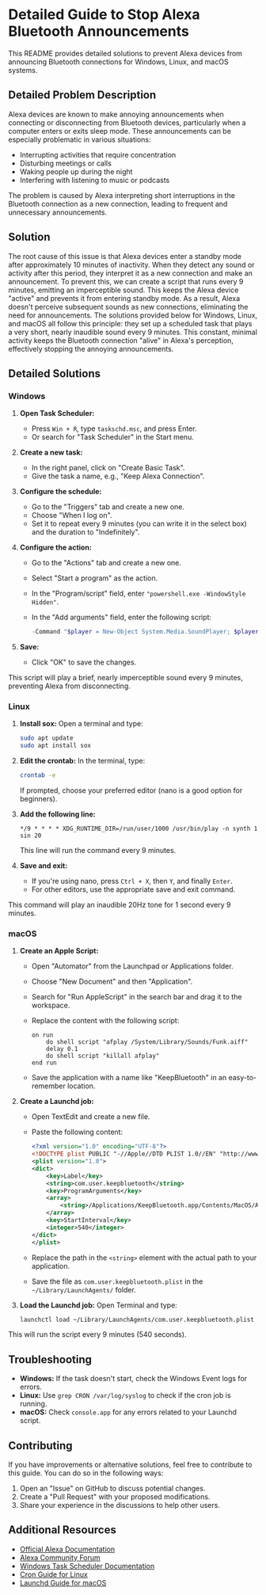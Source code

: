 # Detailed Guide to Stop Alexa Bluetooth Announcements

This README provides detailed solutions to prevent Alexa devices from announcing Bluetooth connections for Windows, Linux, and macOS systems.

## Detailed Problem Description

Alexa devices are known to make annoying announcements when connecting or disconnecting from Bluetooth devices, particularly when a computer enters or exits sleep mode. These announcements can be especially problematic in various situations:

- Interrupting activities that require concentration
- Disturbing meetings or calls
- Waking people up during the night
- Interfering with listening to music or podcasts

The problem is caused by Alexa interpreting short interruptions in the Bluetooth connection as a new connection, leading to frequent and unnecessary announcements.

## Solution

The root cause of this issue is that Alexa devices enter a standby mode after approximately 10 minutes of inactivity. When they detect any sound or activity after this period, they interpret it as a new connection and make an announcement.
To prevent this, we can create a script that runs every 9 minutes, emitting an imperceptible sound. This keeps the Alexa device "active" and prevents it from entering standby mode. As a result, Alexa doesn't perceive subsequent sounds as new connections, eliminating the need for announcements.
The solutions provided below for Windows, Linux, and macOS all follow this principle: they set up a scheduled task that plays a very short, nearly inaudible sound every 9 minutes. This constant, minimal activity keeps the Bluetooth connection "alive" in Alexa's perception, effectively stopping the annoying announcements.

## Detailed Solutions

### Windows

1. **Open Task Scheduler:**
   - Press `Win + R`, type `taskschd.msc`, and press Enter.
   - Or search for "Task Scheduler" in the Start menu.

2. **Create a new task:**
   - In the right panel, click on "Create Basic Task".
   - Give the task a name, e.g., "Keep Alexa Connection".

3. **Configure the schedule:**
   - Go to the "Triggers" tab and create a new one.
   - Choose "When I log on".
   - Set it to repeat every 9 minutes (you can write it in the select box) and the duration to "Indefinitely".

3. **Configure the action:**
   - Go to the "Actions" tab and create a new one.
   - Select "Start a program" as the action.
   - In the "Program/script" field, enter `"powershell.exe -WindowStyle Hidden"`.
   - In the "Add arguments" field, enter the following script:

     ```powershell
     -Command "$player = New-Object System.Media.SoundPlayer; $player.SoundLocation = 'C:\Windows\Media\Windows Background.wav'; $player.Load(); $player.Play(); Start-Sleep -Milliseconds 50; $player.Stop();"
     ```

5. **Save:**
   - Click "OK" to save the changes.

This script will play a brief, nearly imperceptible sound every 9 minutes, preventing Alexa from disconnecting.

### Linux

1. **Install sox:**
   Open a terminal and type:
   ```bash
   sudo apt update
   sudo apt install sox
   ```

2. **Edit the crontab:**
   In the terminal, type:
   ```bash
   crontab -e
   ```
   If prompted, choose your preferred editor (nano is a good option for beginners).

3. **Add the following line:**
   ```
   */9 * * * * XDG_RUNTIME_DIR=/run/user/1000 /usr/bin/play -n synth 1 sin 20
   ```
   This line will run the command every 9 minutes.

4. **Save and exit:**
   - If you're using nano, press `Ctrl + X`, then `Y`, and finally `Enter`.
   - For other editors, use the appropriate save and exit command.

This command will play an inaudible 20Hz tone for 1 second every 9 minutes.

### macOS

1. **Create an Apple Script:**
   - Open "Automator" from the Launchpad or Applications folder.
   - Choose "New Document" and then "Application".
   - Search for "Run AppleScript" in the search bar and drag it to the workspace.
   - Replace the content with the following script:

     ```applescript
     on run
         do shell script "afplay /System/Library/Sounds/Funk.aiff"
         delay 0.1
         do shell script "killall afplay"
     end run
     ```

   - Save the application with a name like "KeepBluetooth" in an easy-to-remember location.

2. **Create a Launchd job:**
   - Open TextEdit and create a new file.
   - Paste the following content:

     ```xml
     <?xml version="1.0" encoding="UTF-8"?>
     <!DOCTYPE plist PUBLIC "-//Apple//DTD PLIST 1.0//EN" "http://www.apple.com/DTDs/PropertyList-1.0.dtd">
     <plist version="1.0">
     <dict>
         <key>Label</key>
         <string>com.user.keepbluetooth</string>
         <key>ProgramArguments</key>
         <array>
             <string>/Applications/KeepBluetooth.app/Contents/MacOS/Application Stub</string>
         </array>
         <key>StartInterval</key>
         <integer>540</integer>
     </dict>
     </plist>
     ```

   - Replace the path in the `<string>` element with the actual path to your application.
   - Save the file as `com.user.keepbluetooth.plist` in the `~/Library/LaunchAgents/` folder.

3. **Load the Launchd job:**
   Open Terminal and type:
   ```bash
   launchctl load ~/Library/LaunchAgents/com.user.keepbluetooth.plist
   ```

This will run the script every 9 minutes (540 seconds).

## Troubleshooting

- **Windows:** If the task doesn't start, check the Windows Event logs for errors.
- **Linux:** Use `grep CRON /var/log/syslog` to check if the cron job is running.
- **macOS:** Check `console.app` for any errors related to your Launchd script.

## Contributing

If you have improvements or alternative solutions, feel free to contribute to this guide. You can do so in the following ways:

1. Open an "Issue" on GitHub to discuss potential changes.
2. Create a "Pull Request" with your proposed modifications.
3. Share your experience in the discussions to help other users.

## Additional Resources

- [Official Alexa Documentation](https://developer.amazon.com/en-US/docs/alexa/alexa-voice-service/bluetooth.html)
- [Alexa Community Forum](https://www.amazonforum.com/s/topic/0TO4P000000E60xWAC/echo-alexa)
- [Windows Task Scheduler Documentation](https://docs.microsoft.com/en-us/windows/win32/taskschd/task-scheduler-start-page)
- [Cron Guide for Linux](https://www.adminschoice.com/crontab-quick-reference)
- [Launchd Guide for macOS](https://www.launchd.info/)
